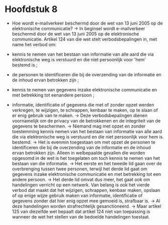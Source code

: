 # Hoofdstuk 8

- Hoe wordt e-mailverkeer beschermd door de wet van 13 juni 2005 op de elektronische communicatie?
-> In beginsel wordt e-mailverkeer beschermd door de wet van 13 juni 2005 op de elektronische communicatie. Artikel 124 van die wet stelt verbodsbepalingen in, met name het verbod om:

- kennis te nemen van het bestaan van informatie van alle aard die via elektronische weg is verstuurd en die niet persoonlijk voor 'hem' bestemd is ;
- de personen te identificeren die bij de overzending van de informatie en de inhoud ervan betrokken zijn ;
- kennis te nemen van gegevens inzake elektronische communicatie en met betrekking tot eenandere persoon ;
- informatie, identificatie of gegevens die met of zonder opzet werden verkregen, te wijzigen, te schrappen, kenbaar te maken, op te slaan of er enig gebruik van te maken.
-> Deze verbodsbepalingen dienen voornamelijk om de privacy van de betrokkenen en de integriteit van de gegevens te beschermen.
-> Niemand mag met opzet en zonder toestemming kennis nemen van het bestaan van informatie van alle aard die via elektronische weg is verstuurd en die niet persoonlijk voor hem is bestemd.
-> Het is evenmin toegestaan om met opzet de personen te identificeren die bij de overzending van de informatie en de inhoud ervan betrokken zijn. Alleen in welbepaalde gevallen die worden opgesomd in de wet is het toegelaten om toch kennis te nemen van het bestaan van die informatie.
-> Het eerste en het tweede lid gaan over de overbrenging tussen twee personen, terwijl het derde lid gaat om gegevens inzake elektronische communicatie en met betrekking tot een andere persoon.
-> Het derde lid omvat dus meer, het gaat ook om handelingen verricht op een netwerk. Van belang is ook het vierde verbod dat maakt dat het wijzigen, schrappen, kenbaar maken, opslaan of op enige wijze gebruik maken van informatie, identificatie of gegevens zonder dat hier enig opzet mee gemoeid is, strafbaar is.
-> Al deze handelingen worden strafrechtelijk gesanctioneerd.
-> Maar artikel 125 van diezelfde wet bepaalt dat artikel 124 niet van toepassing is wanneer de wet het stellen van de bedoelde handelingen toestaat.
